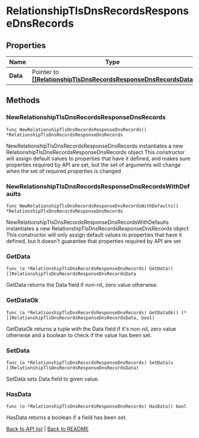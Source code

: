 # RelationshipTlsDnsRecordsResponseDnsRecords

## Properties

Name | Type | Description | Notes
------------ | ------------- | ------------- | -------------
**Data** | Pointer to [**[]RelationshipTlsDnsRecordsResponseDnsRecordsData**](RelationshipTlsDnsRecordsResponseDnsRecordsData.md) |  | [optional] 

## Methods

### NewRelationshipTlsDnsRecordsResponseDnsRecords

`func NewRelationshipTlsDnsRecordsResponseDnsRecords() *RelationshipTlsDnsRecordsResponseDnsRecords`

NewRelationshipTlsDnsRecordsResponseDnsRecords instantiates a new RelationshipTlsDnsRecordsResponseDnsRecords object
This constructor will assign default values to properties that have it defined,
and makes sure properties required by API are set, but the set of arguments
will change when the set of required properties is changed

### NewRelationshipTlsDnsRecordsResponseDnsRecordsWithDefaults

`func NewRelationshipTlsDnsRecordsResponseDnsRecordsWithDefaults() *RelationshipTlsDnsRecordsResponseDnsRecords`

NewRelationshipTlsDnsRecordsResponseDnsRecordsWithDefaults instantiates a new RelationshipTlsDnsRecordsResponseDnsRecords object
This constructor will only assign default values to properties that have it defined,
but it doesn't guarantee that properties required by API are set

### GetData

`func (o *RelationshipTlsDnsRecordsResponseDnsRecords) GetData() []RelationshipTlsDnsRecordsResponseDnsRecordsData`

GetData returns the Data field if non-nil, zero value otherwise.

### GetDataOk

`func (o *RelationshipTlsDnsRecordsResponseDnsRecords) GetDataOk() (*[]RelationshipTlsDnsRecordsResponseDnsRecordsData, bool)`

GetDataOk returns a tuple with the Data field if it's non-nil, zero value otherwise
and a boolean to check if the value has been set.

### SetData

`func (o *RelationshipTlsDnsRecordsResponseDnsRecords) SetData(v []RelationshipTlsDnsRecordsResponseDnsRecordsData)`

SetData sets Data field to given value.

### HasData

`func (o *RelationshipTlsDnsRecordsResponseDnsRecords) HasData() bool`

HasData returns a boolean if a field has been set.


[Back to API list](../README.md#documentation-for-api-endpoints) | [Back to README](../README.md)


